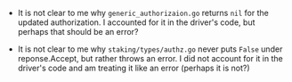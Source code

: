 - It is not clear to me why `generic_authorizaion.go` returns `nil` for the updated authorization.
I accounted for it in the driver's code, but perhaps that should be an error?

- It is not clear to me why `staking/types/authz.go` never puts `False` under reponse.Accept, but 
rather throws an error. I did not account for it in the driver's code and am treating it like
an error (perhaps it is not?)